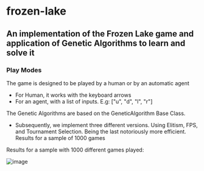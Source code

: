# frozen-lake

## An implementation of the Frozen Lake game and application of Genetic Algorithms to learn and solve it

### Play Modes
The game is designed to be played by a human or by an automatic agent
- For Human, it works with the keyboard arrows
- For an agent, with a list of inputs. E.g: ["u", "d", "l", "r"]

The Genetic Algorithms are based on the GeneticAlgorithm Base Class. 
- Subsequently, we implement three different versions. Using Elitism, FPS, and Tournament Selection. Being the last notoriously more efficient. 
Results for a sample of 1000 games


Results for a sample with 1000 different games played:

![image](https://github.com/lucarso120/frozen-lake/assets/45951783/eb02ce2e-21e4-4424-b3fb-2288838a956f)
